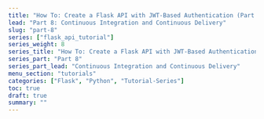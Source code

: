 ```yaml
---
title: "How To: Create a Flask API with JWT-Based Authentication (Part 8)"
lead: "Part 8: Continuous Integration and Continuous Delivery"
slug: "part-8"
series: ["flask_api_tutorial"]
series_weight: 8
series_title: "How To: Create a Flask API with JWT-Based Authentication"
series_part: "Part 8"
series_part_lead: "Continuous Integration and Continuous Delivery"
menu_section: "tutorials"
categories: ["Flask", "Python", "Tutorial-Series"]
toc: true
draft: true
summary: ""
---
```

